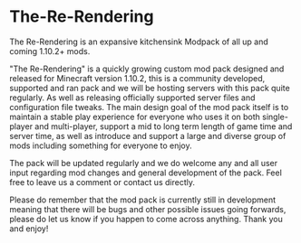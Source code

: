 # The-Re-Rendering
The Re-Rendering is an expansive kitchensink Modpack of all up and coming 1.10.2+ mods. 

"The Re-Rendering" is a quickly growing custom mod pack designed and released for Minecraft version 1.10.2, this is a community developed, supported and ran pack and we will be hosting servers with this pack quite regularly. As well as releasing officially supported server files and configuration file tweaks. The main design goal of the mod pack itself is to maintain a stable play experience for everyone who uses it on both single-player and multi-player, support a mid to long term length of game time and server time, as well as introduce and support a large and diverse group of mods including something for everyone to enjoy.


The pack will be updated regularly and we do welcome any and all user input regarding mod changes and general development of the pack. Feel free to leave us a comment or contact us directly.

 

Please do remember that the mod pack is currently still in development meaning that there will be bugs and other possible issues going forwards, please do let us know if you happen to come across anything. Thank you and enjoy!

